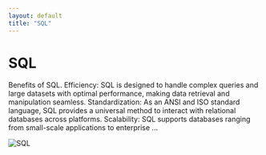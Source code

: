 ```yaml
---
layout: default
title: "SQL"
---
```


# SQL

Benefits of SQL. Efficiency: SQL is designed to handle complex queries and large datasets with optimal performance, making data retrieval and manipulation seamless. Standardization: As an ANSI and ISO standard language, SQL provides a universal method to interact with relational databases across platforms. Scalability: SQL supports databases ranging from small-scale applications to enterprise ...

![SQL](https://www.tiobe.com/wp-content/themes/tiobe/tiobe-index/images/SQL.png)
